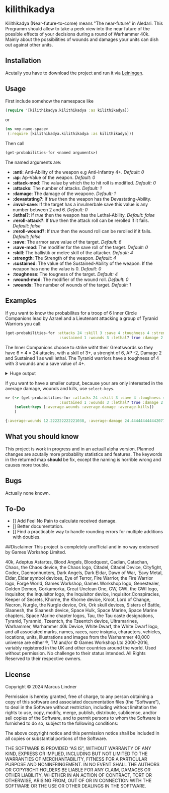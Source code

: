 # kilithikadya

Kilithikadya (Near-future-to-come) means "The near-future" in Aledari. This Programm should allow to take a peek view into the near future of the possible effects of your decisions during a round of Warhammer 40k. Mainly about the possibilities of wounds and damages your units can dish out against other units. 

## Installation
Acutally you have to download the project and run it via [Leiningen](https://leiningen.org/).

## Usage

First include somehow the namespace like
```clojure
(require '[kilithikadya.kilithikadya :as kilithikadya])
```
or 
```clojure
(ns <my-name-space>
 (:require [kilithikadya.kilithikadya :as kilithikadya]))
```
Then call 
```clojure
(get-probabilities-for <named arguments>)
```
The named arguments are: 
- **:anti**: Anti-Ability of the weapon e.g Anti-Infantry 4+. *Default: 0*
- **:ap**: Ap-Value of the weapon. *Default: 0*
- **:attack-mod**: The value by which the to hit roll is modified. *Default: 0*
- **:attacks**: The number of attacks. *Default: 1*
- **:damage**: The damage of the weapone. *Default: 1*
- **:devastating?**: If *true* then the weapon has the Devastating-Ability.
- **:invul-save**: If the target has a invulnerbale save this value is any number between 2 and 6. *Default: 0*
- **:lethal?**: If *true* then the weapon has the Lethal-Ability. *Default: false*
- **:reroll-attack?**: If *true* then the attack roll can be rerolled if it fails. *Default: false*
- **:reroll-wound?**: If *true* then the wound roll can be rerolled if it fails. *Default: false*
- **:save**: The armor save value of the target. *Default: 6*
- **:save-mod**:  The modifier for the save roll of the target. *Default: 0*
- **:skill**: The ballistik or melee skill of the attacker. *Default: 4*
- **:strength**: The Strength of the weapon. *Default: 4*
- **:sustained**: The value of the Sustained-Ability of the weapon. If the weapon has none the value is 0. *Default: 0*
- **:toughness**: The tougness of the target. *Default: 4*
- **:wound-mod**: The modifier of the wound roll. *Default: 0*
- **:wounds**: The number of wounds of the target. *Default: 1*

## Examples
If you want to know the probabilites for a troop of 6 Inner Circle Companions lead by Azrael and a Lieutenant attacking a group of Tyranid Warriors you call: 

```clojure
(get-probabilities-for :attacks 24 :skill 3 :save 4 :toughness 4 :strength 6
                        :sustained 1 :wounds 3 :lethal? true :damage 2 :ap -2)
```

The Inner Companions choose to strike witht their Greatswords so they have 6 * 4 = 24 attacks, with a skill of 3+, a strenght of 6, AP -2, Damage 2 and Sustained 1 as well lethal. The Tyranid warriors have a toughness of 4 with 3 wounds and a save value of 4+.  
<details>
 <summary>Huge output </summary>
 
```clojure
{:average-critical-hits 4.000000000000001,
 :average-damage 24.444444444442077,
 :average-extra-hits 4.000000000000001,
 :average-hits 12.0,
 :average-kills 8.148148148147358,
 :average-total-hits 16.0,
 :average-wounds 12.222222222221038,
 :critical-wound-probabilities
 {0 0.06301552874475323,
  1 0.18069907463430548,
  2 0.25221346278291357,
  3 0.22834015657499648,
  4 0.15076520164900045,
  5 0.07739184029244431,
  6 0.03215330618534736,
  7 0.011113464435637379,
  8 0.0032601194962509784,
  9 8.239826814146769E-4,
  10 1.8154618961718625E-4,
  11 3.519505801384659E-5,
  12 6.0487878566522395E-6,
  13 9.273023063705007E-7,
  14 1.2745293689479682E-7,
  15 1.5772109384341854E-8,
  16 1.7634826525228266E-9,
  17 1.7867703984899667E-10,
  18 1.6445231127288203E-11,
  19 1.3776995251470174E-12,
  20 1.0522439280551431E-13,
  21 7.336372851636146E-15,
  22 4.673792741535072E-16,
  23 2.7225404880440336E-17,
  24 1.4506742156376014E-18,
  25 7.071533735179302E-20,
  26 3.1531743913206785E-21,
  27 1.2855802934966243E-22,
  28 4.789316192838747E-24,
  29 1.62873662056479E-25,
  30 5.04981658734067E-27,
  31 1.4250944289627781E-28,
  32 3.653300159052799E-30,
  33 8.486785286936526E-32,
  34 1.781322494799675E-33,
  35 3.3663038622087693E-35,
  36 5.703475746334144E-37,
  37 8.619701010143522E-39,
  38 1.154880171931062E-40,
  39 1.3614670688789865E-42,
  40 1.399142171458176E-44,
  41 1.2388452568759882E-46,
  42 9.309631805165113E-49,
  43 5.820245626428037E-51,
  44 2.945008297526737E-53,
  45 1.1585291745420578E-55,
  46 3.323779582330317E-58,
  47 6.1852769443422216E-61,
  48 5.602605927846225E-64},
 :critical-wound-probability 1/6,
 :extra-hit-probabilites
 {0 0.012579115212475307,
  1 0.0603797530198815,
  2 0.13887343194572746,
  3 0.2036810335204003,
  4 0.2138650851964204,
  5 0.17109206815713637,
  6 0.10835830983285308,
  7 0.055727130771181625,
  8 0.023684030577752164,
  9 0.008420988649867433,
  10 0.0025262965949602346,
  11 6.430573150807876E-4,
  12 1.3932908493417048E-4,
  13 2.5722292603231448E-5,
  14 4.04207455193638E-6,
  15 5.389432735915181E-7,
  16 6.063111827904574E-8,
  17 5.706458190969032E-9,
  18 4.438356370753653E-10,
  19 2.8031724446865138E-11,
  20 1.4015862223432628E-12,
  21 5.3393760851171796E-14,
  22 1.4561934777592385E-15,
  23 2.5325103961030215E-17,
  24 2.1104253300858578E-19},
 :hit-probabilities
 {0 5.9604644775390625E-8,
  1 1.430511474609369E-6,
  2 1.64508819580078E-5,
  3 1.2063980102539084E-4,
  4 6.33358955383301E-4,
  5 0.0025334358215332023,
  6 0.008022546768188454,
  7 0.020629405975341752,
  8 0.04383748769760141,
  9 0.07793331146240232,
  10 0.11689996719360349,
  11 0.14878177642822268,
  12 0.16118025779724124,
  13 0.14878177642822266,
  14 0.11689996719360349,
  15 0.07793331146240232,
  16 0.04383748769760141,
  17 0.020629405975341752,
  18 0.008022546768188454,
  19 0.0025334358215332023,
  20 6.33358955383301E-4,
  21 1.2063980102539084E-4,
  22 1.64508819580078E-5,
  23 1.4305114746093716E-6,
  24 5.9604644775390625E-8},
 :hits-probability-map
 {0 7.49773693828303E-10,
  1 2.1593482382255055E-8,
  2 3.015889706054961E-7,
  3 2.7216425194594375E-6,
  4 1.784000250498711E-5,
  5 9.053096855896508E-5,
  6 3.7018301753138135E-4,
  7 0.0012535027868978469,
  8 0.003585124274997461,
  9 0.008790345436945962,
  10 0.01869072120650071,
  11 0.03477898278885369,
  12 0.05705013438962692,
  13 0.08299126214216501,
  14 0.10758897342013514,
  15 0.12480043440245178,
  16 0.12996560692521242,
  17 0.12184427609048361,
  18 0.1030706557489679,
  19 0.07881806490281934,
  20 0.05456661619553618,
  21 0.03424116829404408,
  22 0.01949278438879824,
  23 0.010073260492215382,
  24 0.00472709964218372,
  25 0.002014652098443076,
  26 7.797113755519294E-4,
  27 2.7392934635235257E-4,
  28 8.730658591285787E-5,
  29 2.5221780768902196E-5,
  30 6.596521967933951E-6,
  31 1.5596067339581925E-6,
  32 3.327119537285444E-7,
  33 6.389782241405546E-8,
  34 1.1017110878221866E-8,
  35 1.6996610486715442E-9,
  36 2.336773504599127E-10,
  37 2.8490942700629056E-11,
  38 3.0622877624730894E-12,
  39 2.8804203927784647E-13,
  40 2.349547044862344E-14,
  41 1.6429911728427485E-15,
  42 9.704125694774635E-17,
  43 4.746430044384264E-18,
  44 1.8706598466669362E-19,
  45 5.7076980529694044E-21,
  46 1.2649558257665229E-22,
  47 1.811392590596453E-24,
  48 1.2579115212475406E-26},
 :lethal-hits-probabilities
 {0 0.012579115212475307,
  1 0.0603797530198815,
  2 0.13887343194572746,
  3 0.2036810335204003,
  4 0.2138650851964204,
  5 0.17109206815713637,
  6 0.10835830983285308,
  7 0.055727130771181625,
  8 0.023684030577752164,
  9 0.008420988649867433,
  10 0.0025262965949602346,
  11 6.430573150807876E-4,
  12 1.3932908493417048E-4,
  13 2.5722292603231448E-5,
  14 4.04207455193638E-6,
  15 5.389432735915181E-7,
  16 6.063111827904574E-8,
  17 5.706458190969032E-9,
  18 4.438356370753653E-10,
  19 2.8031724446865138E-11,
  20 1.4015862223432628E-12,
  21 5.3393760851171796E-14,
  22 1.4561934777592385E-15,
  23 2.5325103961030215E-17,
  24 2.1104253300858578E-19},
 :maximal-wounds 48,
 :min-wound-probability
 {0 0.9999999999999618,
  1 0.9999989116297384,
  2 0.9999819866928783,
  3 0.9998527970144252,
  4 0.9992075535108521,
  5 0.9968357913682767,
  6 0.9899935070361467,
  7 0.9738594949080073,
  8 0.9418832693146196,
  9 0.8875199538392301,
  10 0.8069985961710129,
  11 0.701819800695092,
  12 0.5794681511282053,
  13 0.4516934093841306,
  14 0.33109487575559476,
  15 0.227638590072146,
  16 0.14658240266713962,
  17 0.08834045822807744,
  18 0.049821608059812,
  19 0.026299985037334335,
  20 0.013000976963125138,
  21 0.006022057779775344,
  22 0.0026155423630656225,
  23 0.0010659567836725113,
  24 4.079352571174611E-4,
  25 1.466964835317901E-4,
  26 4.960343425475464E-5,
  27 1.5780964921394453E-5,
  28 4.726371611744925E-6,
  29 1.3332514901110085E-6,
  30 3.5438638600442284E-7,
  31 8.879452322544399E-8,
  32 2.0978527587357038E-8,
  33 4.6746637993981095E-9,
  34 9.826289983270004E-10,
  35 1.9486676065623576E-10,
  36 3.6458716918474544E-11,
  37 6.434723938635947E-12,
  38 1.0709479637206977E-12,
  39 1.6793488425342948E-13,
  40 2.476232392854909E-14,
  41 3.4187396977382037E-15,
  42 4.381405513620786E-16,
  43 5.1290186002539845E-17,
  44 5.334349890643356E-18,
  45 4.711943195081484E-19,
  46 3.287369904960835E-20,
  47 1.5937325231862359E-21,
  48 3.984235309171945E-23},
 :not-pass-save-test-probability 1/6,
 :received-damage-probability
 {0 1.0883702233240321E-6,
  2 1.692493686019872E-5,
  4 1.2918967845309512E-4,
  6 6.452435035730302E-4,
  8 0.002371762142575431,
  10 0.0068422843321299,
  12 0.0161340121281395,
  14 0.03197622559338767,
  16 0.05436331547538951,
  18 0.08052135766821726,
  20 0.10517879547592088,
  22 0.12235164956688677,
  24 0.12777474174407474,
  26 0.12059853362853583,
  28 0.10345628568344867,
  30 0.08105618740500642,
  32 0.05824194443906223,
  34 0.03851885016826543,
  36 0.02352162302247766,
  38 0.013299008074209199,
  40 0.006978919183349795,
  42 0.0034065154167097216,
  44 0.0015495855793931123,
  46 6.5802152655505E-4,
  48 2.6123877358567074E-4,
  50 9.70930492770356E-5,
  52 3.382246933336017E-5,
  54 1.105459330964953E-5,
  56 3.393120121633918E-6,
  58 9.788651041065854E-7,
  60 2.6559186277897884E-7,
  62 6.781599563808696E-8,
  64 1.6303863787958928E-8,
  66 3.6920348010711087E-9,
  68 7.877622376707646E-10,
  70 1.584080437377612E-10,
  72 3.0023992979838605E-11,
  74 5.363775974915248E-12,
  76 9.030130794672684E-13,
  78 1.431725603248804E-13,
  80 2.1343584230810883E-14,
  82 2.980599146376125E-15,
  84 3.8685036535953874E-16,
  86 4.5955836111896485E-17,
  88 4.863155571135208E-18,
  90 4.3832062045854005E-19,
  92 3.127996652642211E-20,
  94 1.5538901700945164E-21,
  96 3.984235309171945E-23},
 :received-wounds-probability
 {0 1.0883702233240321E-6,
  1 1.692493686019872E-5,
  2 1.2918967845309512E-4,
  3 6.452435035730302E-4,
  4 0.002371762142575431,
  5 0.0068422843321299,
  6 0.0161340121281395,
  7 0.03197622559338767,
  8 0.05436331547538951,
  9 0.08052135766821726,
  10 0.10517879547592088,
  11 0.12235164956688677,
  12 0.12777474174407474,
  13 0.12059853362853583,
  14 0.10345628568344867,
  15 0.08105618740500642,
  16 0.05824194443906223,
  17 0.03851885016826543,
  18 0.02352162302247766,
  19 0.013299008074209199,
  20 0.006978919183349795,
  21 0.0034065154167097216,
  22 0.0015495855793931123,
  23 6.5802152655505E-4,
  24 2.6123877358567074E-4,
  25 9.70930492770356E-5,
  26 3.382246933336017E-5,
  27 1.105459330964953E-5,
  28 3.393120121633918E-6,
  29 9.788651041065854E-7,
  30 2.6559186277897884E-7,
  31 6.781599563808696E-8,
  32 1.6303863787958928E-8,
  33 3.6920348010711087E-9,
  34 7.877622376707646E-10,
  35 1.584080437377612E-10,
  36 3.0023992979838605E-11,
  37 5.363775974915248E-12,
  38 9.030130794672684E-13,
  39 1.431725603248804E-13,
  40 2.1343584230810883E-14,
  41 2.980599146376125E-15,
  42 3.8685036535953874E-16,
  43 4.5955836111896485E-17,
  44 4.863155571135208E-18,
  45 4.3832062045854005E-19,
  46 3.127996652642211E-20,
  47 1.5538901700945164E-21,
  48 3.984235309171945E-23},
 :to-hit-critical-probability 1/6,
 :to-hit-probability 1/2,
 :wound-probabilities
 {0 4.423839262756364E-8,
  1 8.759201740257599E-7,
  2 8.509365417893441E-6,
  3 5.4067947807244306E-5,
  4 2.527244629110716E-4,
  5 9.267195284793932E-4,
  6 0.0027763231721524275,
  7 0.006987841585471862,
  8 0.0150805188527556,
  9 0.028341371962412765,
  10 0.04695059907187209,
  11 0.06923546516704272,
  12 0.09161601772700191,
  13 0.10951587149033694,
  14 0.11893262111585295,
  15 0.11790693627709158,
  16 0.10715140104344335,
  17 0.08958673914177777,
  18 0.0691266953834364,
  19 0.049363476007368776,
  20 0.032702644161109906,
  21 0.020142530757407098,
  22 0.011556588560240532,
  23 0.006186810947325734,
  24 0.0030951396508568057,
  25 0.0014489417666295875,
  26 6.354681991008895E-4,
  27 2.613749122439763E-4,
  28 1.009163107636136E-4,
  29 3.6604624342102246E-5,
  30 1.2482182602760029E-5,
  31 4.003907781932637E-6,
  32 1.2087432624059524E-6,
  33 3.435726161734435E-7,
  34 9.197663995100314E-8,
  35 2.3196062785361304E-8,
  36 5.511829905750614E-9,
  37 1.2341072878411789E-9,
  38 2.603620404640004E-10,
  39 5.175026002981278E-11,
  40 9.687451500994177E-12,
  41 1.7064428066700064E-12,
  42 2.8218791552312823E-13,
  43 4.3532970548716304E-14,
  44 6.168868397689469E-15,
  45 7.76152304509554E-16,
  46 8.10643204029314E-17,
  47 6.169146893662501E-18,
  48 2.5179365976509813E-19},
 :wound-probability 2/3,
 :wounds-by-failed-save
 {0 1.0883702233240321E-6,
  1 1.692493686019872E-5,
  2 1.2918967845309512E-4,
  3 6.452435035730302E-4,
  4 0.002371762142575431,
  5 0.0068422843321299,
  6 0.0161340121281395,
  7 0.03197622559338767,
  8 0.05436331547538951,
  9 0.08052135766821726,
  10 0.10517879547592088,
  11 0.12235164956688677,
  12 0.12777474174407474,
  13 0.12059853362853583,
  14 0.10345628568344867,
  15 0.08105618740500642,
  16 0.05824194443906223,
  17 0.03851885016826543,
  18 0.02352162302247766,
  19 0.013299008074209199,
  20 0.006978919183349795,
  21 0.0034065154167097216,
  22 0.0015495855793931123,
  23 6.5802152655505E-4,
  24 2.6123877358567074E-4,
  25 9.70930492770356E-5,
  26 3.382246933336017E-5,
  27 1.105459330964953E-5,
  28 3.393120121633918E-6,
  29 9.788651041065854E-7,
  30 2.6559186277897884E-7,
  31 6.781599563808696E-8,
  32 1.6303863787958928E-8,
  33 3.6920348010711087E-9,
  34 7.877622376707646E-10,
  35 1.584080437377612E-10,
  36 3.0023992979838605E-11,
  37 5.363775974915248E-12,
  38 9.030130794672684E-13,
  39 1.431725603248804E-13,
  40 2.1343584230810883E-14,
  41 2.980599146376125E-15,
  42 3.8685036535953874E-16,
  43 4.5955836111896485E-17,
  44 4.863155571135208E-18,
  45 4.3832062045854005E-19,
  46 3.127996652642211E-20,
  47 1.5538901700945164E-21,
  48 3.984235309171945E-23}}
```
</details>

If you want to have a smaller output, because your are only interested in the average damage, wounds and kills, use `select-keys`. 
```clojure
=> (-> (get-probabilities-for :attacks 24 :skill 3 :save 4 :toughness 4 :strength 6
                        :sustained 1 :wounds 3 :lethal? true :damage 2 :ap -2)
    (select-keys [:average-wounds :average-damage :average-kills])                        
    )

{:average-wounds 12.222222222221038, :average-damage 24.444444444442077, :average-kills 8.148148148147358}
```

## What you should know
This project is work in progress and in an actuall alpha version. 
Planned changes are acutally more probability statistics and features. 
The keywords in the returned map **should** be fix, except the naming is horrible wrong and causes more trouble. 

## Bugs
Actually none known.

## To-Do
- [] Add Feel No Pain to calculate received damage.
- [] Better documentation.
- [] Find a practicable way to handle rounding errors for multiple additions with doubles. 

##Disclaimer
This project is completely unofficial and in no way endorsed by Games Workshop Limited.

40k, Adeptus Astartes, Blood Angels, Bloodquest, Cadian, Catachan, Chaos, the Chaos device, the Chaos logo, Citadel, Citadel Device, Cityfight, Codex, Daemonhunters, Dark Angels, Dark Eldar, Dawn of War, ‘Eavy Metal, Eldar, Eldar symbol devices, Eye of Terror, Fire Warrior, the Fire Warrior logo, Forge World, Games Workshop, Games Workshop logo, Genestealer, Golden Demon, Gorkamorka, Great Unclean One, GW, GWI, the GWI logo, Inquisitor, the Inquisitor logo, the Inquisitor device, Inquisitor:Conspiracies, Keeper of Secrets, Khorne, the Khorne device, Kroot, Lord of Change, Necron, Nurgle, the Nurgle device, Ork, Ork skull devices, Sisters of Battle, Slaanesh, the Slaanesh device, Space Hulk, Space Marine, Space Marine chapters, Space Marine chapter logos, Tau, the Tau caste designations, Tyranid, Tyrannid, Tzeentch, the Tzeentch device, Ultramarines, Warhammer, Warhammer 40k Device, White Dwarf, the White Dwarf logo, and all associated marks, names, races, race insignia, characters, vehicles, locations, units, illustrations and images from the Warhammer 40,000 universe are either ®, TM and/or © Games Workshop Ltd 2000-2016, variably registered in the UK and other countries around the world. Used without permission. No challenge to their status intended. All Rights Reserved to their respective owners.

## License

Copyright © 2024 Marcus Lindner

Permission is hereby granted, free of charge, to any person obtaining a copy of this software and associated documentation files (the “Software”), to deal in the Software without restriction, including without limitation the rights to use, copy, modify, merge, publish, distribute, sublicense, and/or sell copies of the Software, and to permit persons to whom the Software is furnished to do so, subject to the following conditions:

The above copyright notice and this permission notice shall be included in all copies or substantial portions of the Software.

THE SOFTWARE IS PROVIDED “AS IS”, WITHOUT WARRANTY OF ANY KIND, EXPRESS OR IMPLIED, INCLUDING BUT NOT LIMITED TO THE WARRANTIES OF MERCHANTABILITY, FITNESS FOR A PARTICULAR PURPOSE AND NONINFRINGEMENT. IN NO EVENT SHALL THE AUTHORS OR COPYRIGHT HOLDERS BE LIABLE FOR ANY CLAIM, DAMAGES OR OTHER LIABILITY, WHETHER IN AN ACTION OF CONTRACT, TORT OR OTHERWISE, ARISING FROM, OUT OF OR IN CONNECTION WITH THE SOFTWARE OR THE USE OR OTHER DEALINGS IN THE SOFTWARE.
